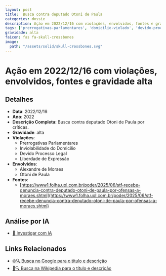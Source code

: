 ```yaml
---
layout: post
title:  Busca contra deputado Otoni de Paula
categories: dossie
description: Ação em 2022/12/16 com violações, envolvidos, fontes e gravidade alta
tags: ['prerrogativas-parlamentares', 'domicilio-violado', 'devido-processo-legal', 'liberdade-de-expressao', 'alexandre-de-moraes', 'otoni-de-paula', 'gravidade-alta']
gravidade: alta
faicon: fas fa-skull-crossbones
image:
  path: "/assets/solid/skull-crossbones.svg"
---
```


# Ação em 2022/12/16 com violações, envolvidos, fontes e gravidade alta

## Detalhes
- **Data**: 2022/12/16
- **Ano**: 2022
- **Descrição Completa**: Busca contra deputado Otoni de Paula por críticas.
- **Gravidade**: alta <i class="fas fas fa-skull-crossbones fa-2x"></i>
- **Violações**:
  - Prerrogativas Parlamentares
  - Inviolabilidade do Domicílio
  - Devido Processo Legal
  - Liberdade de Expressão
- **Envolvidos**:
  - Alexandre de Moraes
  - Otoni de Paula
- **Fontes**:
  - [https://www1.folha.uol.com.br/poder/2025/06/stf-recebe-denuncia-contra-deputado-otoni-de-paula-por-ofensas-a-moraes.shtml](https://www1.folha.uol.com.br/poder/2025/06/stf-recebe-denuncia-contra-deputado-otoni-de-paula-por-ofensas-a-moraes.shtml)

## Análise por IA
- [🤖 Investigar com IA](https://www.perplexity.ai/search?q=%22Alexandre%20de%20Moraes%22%20Busca%20contra%20deputado%20Otoni%20de%20Paula%20Busca%20contra%20deputado%20Otoni%20de%20Paula%20por%20cr%C3%ADticas.%20Prerrogativas%20Parlamentares%20Inviolabilidade%20do%20Domic%C3%ADlio%20Devido%20Processo%20Legal%20Liberdade%20de%20Express%C3%A3o%202022%20gravidade%20alta)

## Links Relacionados
- [🌐🔍 Busca no Google para o título e descrição](https://www.google.com/search?q=%22Alexandre%20de%20Moraes%22%20Busca%20contra%20deputado%20Otoni%20de%20Paula%20Busca%20contra%20deputado%20Otoni%20de%20Paula%20por%20cr%C3%ADticas.%20Prerrogativas%20Parlamentares%20Inviolabilidade%20do%20Domic%C3%ADlio%20Devido%20Processo%20Legal%20Liberdade%20de%20Express%C3%A3o%202022%20gravidade%20alta)
- [📖🔍 Busca na Wikipedia para o título e descrição](https://pt.wikipedia.org/w/index.php?search=%22Alexandre%20de%20Moraes%22%20Busca%20contra%20deputado%20Otoni%20de%20Paula%20Busca%20contra%20deputado%20Otoni%20de%20Paula%20por%20cr%C3%ADticas.%20Prerrogativas%20Parlamentares%20Inviolabilidade%20do%20Domic%C3%ADlio%20Devido%20Processo%20Legal%20Liberdade%20de%20Express%C3%A3o%202022%20gravidade%20alta)

